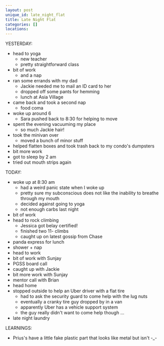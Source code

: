 ```yaml
---
layout: post
unique_id: late_night_flat
title: Late Night Flat
categories: []
locations: 
---
```


YESTERDAY:
* head to yoga
  * new teacher
  * pretty straightforward class
* bit of work
  * and a nap
* ran some errands with my dad
  * Jackie needed me to mail an ID card to her
  * dropped off some pants for hemming
  * lunch at Asia Village
* came back and took a second nap
  * food coma
* woke up around 6
  * Sara pushed back to 8:30 for helping to move
* spent the evening vacuuming my place
  * so much Jackie hair!
* took the minivan over
  * moved a bunch of minor stuff
* helped flatten boxes and took trash back to my condo's dumpsters
* bit more work
* got to sleep by 2 am
* tried out mouth strips again

TODAY:
* woke up at 8:30 am
  * had a weird panic state when I woke up
  * pretty sure my subconscious does not like the inability to breathe through my mouth
  * decided against going to yoga
  * not enough carbs last night
* bit of work
* head to rock climbing
  * Jessica got belay certified!
  * finished two 11- climbs
  * caught up on latest gossip from Chase
* panda express for lunch
* shower + nap
* head to work
* bit of work with Sunjay
* PGSS board call
* caught up with Jackie
* bit more work with Sunjay
* mentor call with Brian
* head home
* stopped outside to help an Uber driver with a flat tire
  * had to ask the security guard to come help with the lug nuts
  * eventually a cranky tire guy dropped by in a van
  * apparently Uber has a vehicle support system
  * the guy really didn't want to come help though ...
* late night laundry

LEARNINGS:
* Prius's have a little fake plastic part that looks like metal but isn't -_-

